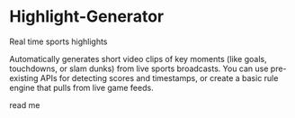 # Highlight-Generator

Real time sports highlights

Automatically generates short video clips of key moments (like goals, touchdowns, or slam dunks) from live sports broadcasts. You can use pre-existing APIs for detecting scores and timestamps, or create a basic rule engine that pulls from live game feeds.

read me
